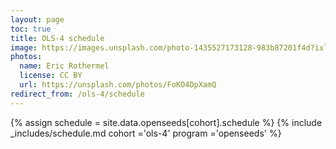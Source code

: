 ```yaml
---
layout: page
toc: true
title: OLS-4 schedule
image: https://images.unsplash.com/photo-1435527173128-983b87201f4d?ixlib=rb-1.2.1&ixid=eyJhcHBfaWQiOjEyMDd9&auto=format&fit=crop&w=1047&q=80
photos:
  name: Eric Rothermel
  license: CC BY
  url: https://unsplash.com/photos/FoKO4DpXamQ
redirect_from: /ols-4/schedule
---
```


{% assign schedule = site.data.openseeds[cohort].schedule %}
{% include _includes/schedule.md cohort ='ols-4' program ='openseeds' %}